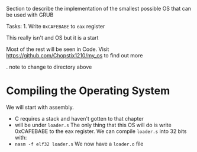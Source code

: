 Section to describe the implementation of the smallest possible OS that can be used with GRUB 

Tasks:
	1. Write `0xCAFEBABE` to `eax` register 

This really isn't and OS but it is a start 

Most of the rest will be seen in Code. Visit https://github.com/Chopstix1210/my_os to find out more 

. note to change to directory above 

# Compiling the Operating System 
We will start with assembly. 
- C requires a stack and haven't gotten to that chapter 
- will be under `loader.s` 
The only thing that this OS will do is write 0xCAFEBABE to the eax register. 
We can compile `loader.s` into 32 bits with: 
- `nasm -f elf32 loader.s` 
We now have a `loader.o` file